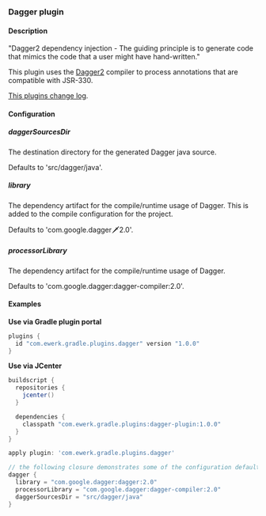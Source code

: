 ### Dagger plugin

#### Description

"Dagger2 dependency injection - The guiding principle is to generate code that mimics the code that a user might have hand-written."

This plugin uses the [Dagger2](http://google.github.io/dagger/) compiler to process annotations that are compatible with JSR-330.

[This plugins change log](change_log.md).

#### Configuration

##### daggerSourcesDir

The destination directory for the generated Dagger java source.

Defaults to 'src/dagger/java'.

##### library

The dependency artifact for the compile/runtime usage of Dagger.
This is added to the compile configuration for the project.

Defaults to 'com.google.dagger:dagger:2.0'.

##### processorLibrary

The dependency artifact for the compile/runtime usage of Dagger.

Defaults to 'com.google.dagger:dagger-compiler:2.0'.

#### Examples

__Use via Gradle plugin portal__

```groovy
plugins {
  id "com.ewerk.gradle.plugins.dagger" version "1.0.0"
}
```

__Use via JCenter__

```groovy
buildscript {
  repositories {
    jcenter()
  }

  dependencies {
    classpath "com.ewerk.gradle.plugins:dagger-plugin:1.0.0"
  }
}

apply plugin: 'com.ewerk.gradle.plugins.dagger'
```

```groovy
// the following closure demonstrates some of the configuration defaults and is not necessary
dagger {
  library = "com.google.dagger:dagger:2.0"
  processorLibrary = "com.google.dagger:dagger-compiler:2.0"
  daggerSourcesDir = "src/dagger/java"
}
```
